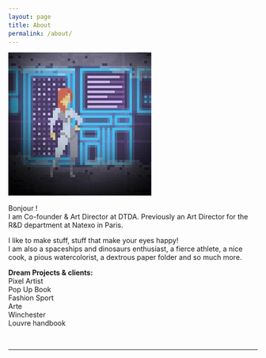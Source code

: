 ```yaml
---
layout: page
title: About
permalink: /about/
---
```


<img class="col one right" src="/img/manon.jpg">

Bonjour !<br/>
I am Co-founder & Art Director at DTDA. Previously an Art Director for the R&D department at Natexo in Paris.

I like to make stuff, stuff that make your eyes happy!<br/>
I am also a spaceships and dinosaurs enthusiast, a fierce athlete, a nice cook, a pious watercolorist, a dextrous paper folder and so much more.

<b>Dream Projects & clients:</b><br/>
Pixel Artist <br/>
Pop Up Book <br/>
Fashion Sport<br/>
Arte<br/>
Winchester<br/>
Louvre handbook


<br/>
<hr/>
<br/>




